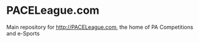 PACELeague.com
==============

Main repository for http://PACELeague.com, the home of PA Competitions and e-Sports
